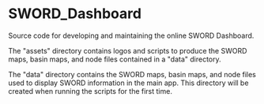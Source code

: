 # SWORD_Dashboard
Source code for developing and maintaining the online SWORD Dashboard.

The "assets" directory contains logos and scripts to produce the SWORD maps, basin maps, and node files contained in a "data" directory. 

The "data" directory contains the SWORD maps, basin maps, and node files used to display SWORD information in the main app. This directory will be created when running the scripts for the first time. 
